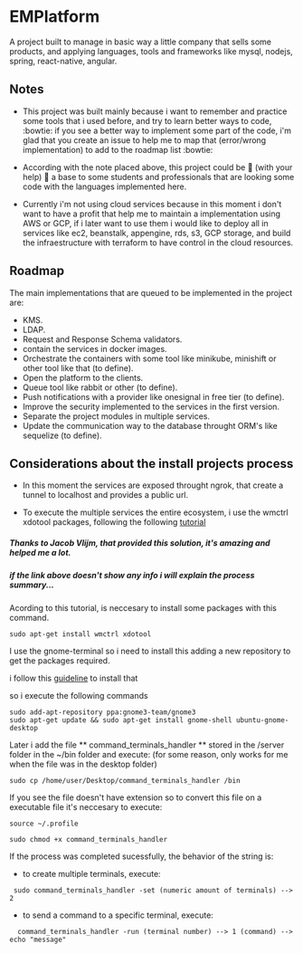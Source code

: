 # EMPlatform
A project built to manage in basic way a little company that sells some products, and applying languages, tools and frameworks like mysql, nodejs, spring, react-native, angular.

## Notes
  * This project was built mainly because i want to remember and practice some tools that i used before, and try to learn better ways to code, :bowtie: if you see a better way to implement some part of the code, i'm glad that you create an issue to help me to map that (error/wrong implementation) to add to the roadmap list :bowtie:
  
  * According with the note placed above, this project could be :facepunch: (with your help) :facepunch: a base to some students and professionals that are looking some code with the languages implemented here.
  
  * Currently i'm not using cloud services because in this moment i don't want to have a profit that help me to maintain a implementation using AWS or GCP, if i later want to use them i would like to deploy all in services like ec2, beanstalk, appengine, rds, s3, GCP storage, and build the infraestructure with terraform to have control in the cloud resources.

## Roadmap
The main implementations that are queued to be implemented in the project are:
 * KMS.
 * LDAP.
 * Request and Response Schema validators.
 * contain the services in docker images.
 * Orchestrate the containers with some tool like minikube, minishift or other tool like that (to define).
 * Open the platform to the clients.
 * Queue tool like rabbit or other (to define).
 * Push notifications with a provider like onesignal in free tier (to define).
 * Improve the security implemented to the services in the first version.
 * Separate the project modules in multiple services.
 * Update the communication way to the database throught ORM's like sequelize (to define).

 ## Considerations about the install projects process
 
  - In this moment the services are exposed throught ngrok, that create a tunnel to localhost and provides a public url.

  - To execute the multiple services the entire ecosystem, i use the wmctrl xdotool packages, following the following [tutorial](https://askubuntu.com/questions/641683/how-can-i-send-commands-to-specific-terminal-windows)

  ##### Thanks to **Jacob Vlijm**, that provided this solution, it's amazing and helped me a lot.

  ##### if the link above doesn't show any info i will explain the process summary...

  Acording to this tutorial, is neccesary to install some packages with this command.

  ```
  sudo apt-get install wmctrl xdotool
  ```

  I use the gnome-terminal so i need to install this adding a new repository to get the packages required.

  i follow this [guideline](https://www.techrepublic.com/blog/linux-and-open-source/how-to-install-gnome-38-on-ubuntu/) to install that

  so i execute the following commands

  ```
  sudo add-apt-repository ppa:gnome3-team/gnome3
  sudo apt-get update && sudo apt-get install gnome-shell ubuntu-gnome-desktop
  ```

  Later i add the file ** command_terminals_handler ** stored in the /server folder in the ~/bin folder and execute: (for some reason, only works for me when the file was in the desktop folder)

  ```
  sudo cp /home/user/Desktop/command_terminals_handler /bin
  ```

  If you see the file doesn't have extension so to convert this file on a executable file it's neccesary to execute:

  ```
  source ~/.profile

  sudo chmod +x command_terminals_handler
  ```

  If the process was completed sucessfully, the behavior of the string is: 

   - to create multiple terminals, execute: 

  ```
   sudo command_terminals_handler -set (numeric amount of terminals) --> 2

  ```

   - to send a command to a specific terminal, execute:

  ```
    command_terminals_handler -run (terminal number) --> 1 (command) --> echo "message"
  ```



  